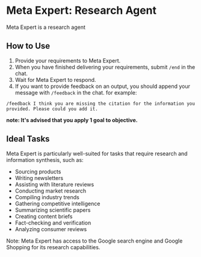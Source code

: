 # Meta Expert: Research Agent

Meta Expert is a research agent

## How to Use

1. Provide your requirements to Meta Expert.
2. When you have finished delivering your requirements, submit `/end` in the chat.
3. Wait for Meta Expert to respond.
4. If you want to provide feedback on an output, you should append your message with `/feedback` in the chat.
for example:
```
/feedback I think you are missing the citation for the information you provided. Please could you add it.
```

**note: It's advised that you apply 1 goal to objective.**

## Ideal Tasks

Meta Expert is particularly well-suited for tasks that require research and information synthesis, such as:

- Sourcing products
- Writing newsletters
- Assisting with literature reviews
- Conducting market research
- Compiling industry trends
- Gathering competitive intelligence
- Summarizing scientific papers
- Creating content briefs
- Fact-checking and verification
- Analyzing consumer reviews

Note: Meta Expert has access to the Google search engine and Google Shopping for its research capabilities.
